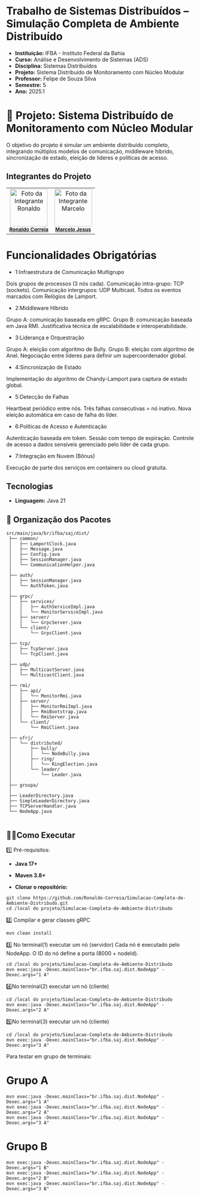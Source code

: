 # Trabalho de Sistemas Distribuídos – Simulação Completa de Ambiente Distribuído
- **Instituição:** IFBA - Instituto Federal da Bahia
- **Curso:** Análise e Desenvolvimento de Sistemas (ADS)
- **Disciplina:** Sistemas Distribuídos
- **Projeto:** Sistema Distribuído de Monitoramento com Núcleo Modular
- **Professor:** Felipe de Souza Silva
- **Semestre:** 5
- **Ano:** 2025.1

# 📌 Projeto: Sistema Distribuído de Monitoramento com Núcleo Modular

O objetivo do projeto é simular um ambiente distribuído completo, integrando múltiplos modelos de comunicação, middleware híbrido, sincronização de estado, eleição de líderes e políticas de acesso.

## Integrantes do Projeto

<table>
  <tr>
        <td align="center">
      <img src="https://avatars.githubusercontent.com/u/129338943?v=4" width="100px;" alt="Foto da Integrante Ronaldo"/><br />
      <sub><b><a href="https://github.com/Ronaldo-Correia">Ronaldo Correia</a></b></sub>
    </td>
    <td align="center">
      <img src="https://avatars.githubusercontent.com/u/114780494?v=4" width="100px;" alt="Foto da Integrante Marcelo"/><br />
      <sub><b><a href="https://github.com/marceloteclas">Marcelo Jesus</a></b></sub>
    </td>

  </tr>
</table>


# Funcionalidades Obrigatórias

- 1:Infraestrutura de Comunicação Multigrupo

Dois grupos de processos (3 nós cada).
Comunicação intra-grupo: TCP (sockets).
Comunicação intergrupos: UDP Multicast.
Todos os eventos marcados com Relógios de Lamport.

- 2:Middleware Híbrido

Grupo A: comunicação baseada em gRPC.
Grupo B: comunicação baseada em Java RMI.
Justificativa técnica de escalabilidade e interoperabilidade.

- 3:Liderança e Orquestração

Grupo A: eleição com algoritmo de Bully.
Grupo B: eleição com algoritmo de Anel.
Negociação entre líderes para definir um supercoordenador global.

- 4:Sincronização de Estado

Implementação do algoritmo de Chandy-Lamport para captura de estado global.

- 5:Detecção de Falhas

Heartbeat periódico entre nós.
Três falhas consecutivas = nó inativo.
Nova eleição automática em caso de falha do líder.

- 6:Políticas de Acesso e Autenticação

Autenticação baseada em token.
Sessão com tempo de expiração.
Controle de acesso a dados sensíveis gerenciado pelo líder de cada grupo.

- 7:Integração em Nuvem (Bônus)

Execução de parte dos serviços em containers ou cloud gratuita.

## Tecnologias
- **Linguagem:** Java 21

## 📂 Organização dos Pacotes

```
src/main/java/br/ifba/saj/dist/
 ├── common/
 │   ├── LamportClock.java
 │   ├── Message.java
 │   ├── Config.java
 │   ├── SessionManager.java
 │   └── CommunicationHelper.java
 │
 ├── auth/
 │   ├── SessionManager.java
 │   └── AuthToken.java               
 │
 ├── grpc/
 │   ├── services/
 │   │   ├── AuthServiceImpl.java
 │   │   └── MonitorServiceImpl.java
 │   ├── server/
 │   │   └── GrpcServer.java          
 │   └── client/
 │       └── GrpcClient.java
 │
 ├── tcp/
 │   ├── TcpServer.java               
 │   └── TcpClient.java               
 │
 ├── udp/
 │   ├── MulticastServer.java
 │   └── MulticastClient.java
 │
 ├── rmi/
 │   ├── api/
 │   │   └── MonitorRmi.java          
 │   ├── server/
 │   │   ├── MonitorRmiImpl.java      
 │   │   ├── RmiBootstrap.java
 │   │   └── RmiServer.java          
 │   └── client/
 │       └── RmiClient.java           
 │
 ├── ufrj/
 │   └── distributed/
 │       ├── bully/
 │       │   └── NodeBully.java
 │       ├── ring/
 │       │   └── RingElection.java
 │       └── leader/
 │           └── Leader.java
 │
 ├── groupa/
 │
 ├── LeaderDirectory.java          
 ├── SimpleLeaderDirectory.java    
 ├── TCPServerHandler.java
 └── NodeApp.java


```
## 👨‍💻Como Executar

1️⃣ Pré-requisitos:
- **Java 17+**
- **Maven 3.8+**

- **Clonar o repositório:**
```
git clone https://github.com/Ronaldo-Correia/Simulacao-Completa-de-Ambiente-Distribudo.git
cd /local do projeto/Simulacao-Completa-de-Ambiente-Distribudo
```
2️⃣ Compilar e gerar classes gRPC
```
mvn clean install
```
3️⃣ No terminal(1) executar um nó (servidor)
Cada nó é executado pelo NodeApp. O ID do nó define a porta (8000 + nodeId).
```
cd /local do projeto/Simulacao-Completa-de-Ambiente-Distribudo
mvn exec:java -Dexec.mainClass="br.ifba.saj.dist.NodeApp" -Dexec.args="1 A"
```
4️⃣No terminal(2) executar um nó (cliente)
```
cd /local do projeto/Simulacao-Completa-de-Ambiente-Distribudo
mvn exec:java -Dexec.mainClass="br.ifba.saj.dist.NodeApp" -Dexec.args="2 A"
```
5️⃣No terminal(3) executar um nó (cliente)
```
cd /local do projeto/Simulacao-Completa-de-Ambiente-Distribudo
mvn exec:java -Dexec.mainClass="br.ifba.saj.dist.NodeApp" -Dexec.args="3 A"
```
Para testar em grupo de terminais:

# Grupo A
```
mvn exec:java -Dexec.mainClass="br.ifba.saj.dist.NodeApp" -Dexec.args="1 A"
mvn exec:java -Dexec.mainClass="br.ifba.saj.dist.NodeApp" -Dexec.args="2 A"
mvn exec:java -Dexec.mainClass="br.ifba.saj.dist.NodeApp" -Dexec.args="3 A"
```
# Grupo B
```
mvn exec:java -Dexec.mainClass="br.ifba.saj.dist.NodeApp" -Dexec.args="1 B"
mvn exec:java -Dexec.mainClass="br.ifba.saj.dist.NodeApp" -Dexec.args="2 B"
mvn exec:java -Dexec.mainClass="br.ifba.saj.dist.NodeApp" -Dexec.args="3 B"
```
